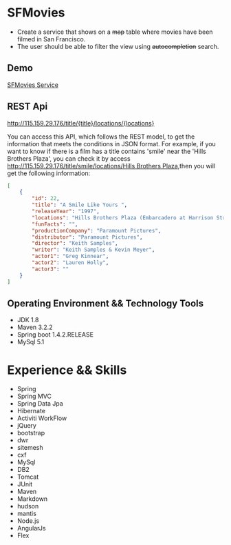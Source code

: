 # SFMovies
- Create a service that shows on a ~~map~~ table where movies have been filmed in San Francisco.
- The user should be able to filter the view using ~~autocompletion~~ search.

## Demo
[SFMovies Service](http://115.159.29.176)

## REST Api
http://115.159.29.176/title/{title}/locations/{locations}

You can access this API, which follows the REST model, to get the information that meets the conditions in JSON format.
For example, if you want to know if there is a film has a title contains 'smile' near the 'Hills Brothers Plaza', you can check it by
access [http://115.159.29.176/title/smile/locations/Hills Brothers Plaza](http://115.159.29.176/title/smile/locations/Hills%20Brothers%20Plaza),then you will get the following information:
```json
[
    {
        "id": 22,
        "title": "A Smile Like Yours ",
        "releaseYear": "1997",
        "locations": "Hills Brothers Plaza (Embarcadero at Harrison Street)",
        "funFacts": "",
        "productionCompany": "Paramount Pictures",
        "distributor": "Paramount Pictures",
        "director": "Keith Samples",
        "writer": "Keith Samples & Kevin Meyer",
        "actor1": "Greg Kinnear",
        "actor2": "Lauren Holly",
        "actor3": ""
    }
]
```
## Operating Environment && Technology Tools
- JDK 1.8
- Maven 3.2.2
- Spring boot 1.4.2.RELEASE
- MySql 5.1

# Experience && Skills
- Spring
- Spring MVC
- Spring Data Jpa
- Hibernate
- Activiti WorkFlow
- jQuery
- bootstrap
- dwr
- sitemesh
- cxf
- MySql
- DB2
- Tomcat
- JUnit
- Maven
- Markdown
- hudson
- mantis
- Node.js
- AngularJs
- Flex
